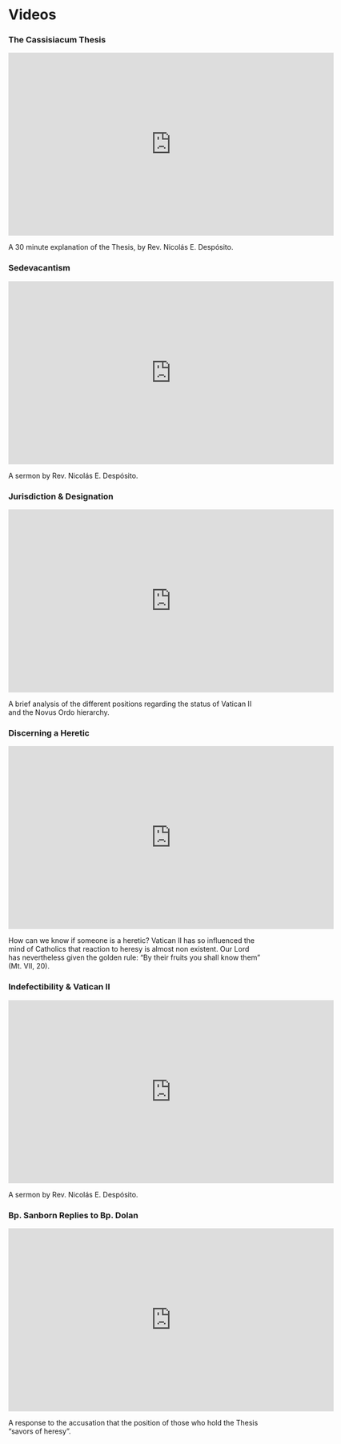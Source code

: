 # Videos

### The Cassisiacum Thesis

<!--TODO make the videos centered by default-->
<iframe width="650" height="366" src="https://www.youtube.com/embed/YfHGGmLYg-A" title="YouTube video player" frameborder="0" allow="accelerometer; autoplay; clipboard-write; encrypted-media; gyroscope; picture-in-picture" allowfullscreen></iframe>

A 30 minute explanation of the Thesis, by Rev. Nicolás E. Despósito.

### Sedevacantism

<iframe width="650" height="366" src="https://www.youtube.com/embed/RIosUEYro1Y" title="YouTube video player" frameborder="0" allow="accelerometer; autoplay; clipboard-write; encrypted-media; gyroscope; picture-in-picture" allowfullscreen></iframe>

A sermon by Rev. Nicolás E. Despósito.

### Jurisdiction & Designation

<iframe width="650" height="366" src="https://www.youtube.com/embed/Ny5r9YphxHg" title="YouTube video player" frameborder="0" allow="accelerometer; autoplay; clipboard-write; encrypted-media; gyroscope; picture-in-picture" allowfullscreen></iframe>

A brief analysis of the different positions regarding the status of Vatican II and the Novus Ordo hierarchy.

### Discerning a Heretic

<iframe width="650" height="366" src="https://www.youtube.com/embed/_Nda4T1e51U" title="YouTube video player" frameborder="0" allow="accelerometer; autoplay; clipboard-write; encrypted-media; gyroscope; picture-in-picture" allowfullscreen></iframe>

How can we know if someone is a heretic? Vatican II has so influenced the mind of Catholics that reaction to heresy is almost non existent. Our Lord has nevertheless given the golden rule: “By their fruits you shall know them” (Mt. VII, 20).

### Indefectibility & Vatican II

<iframe width="650" height="366" src="https://www.youtube.com/embed/YFjnhx7F2Fk" title="YouTube video player" frameborder="0" allow="accelerometer; autoplay; clipboard-write; encrypted-media; gyroscope; picture-in-picture" allowfullscreen></iframe>

A sermon by Rev. Nicolás E. Despósito.

### Bp. Sanborn Replies to Bp. Dolan

<iframe width="650" height="366" src="https://www.youtube.com/embed/NsXy268kBpc" title="YouTube video player" frameborder="0" allow="accelerometer; autoplay; clipboard-write; encrypted-media; gyroscope; picture-in-picture" allowfullscreen></iframe>

A response to the accusation that the position of those who hold the Thesis “savors of heresy”.
